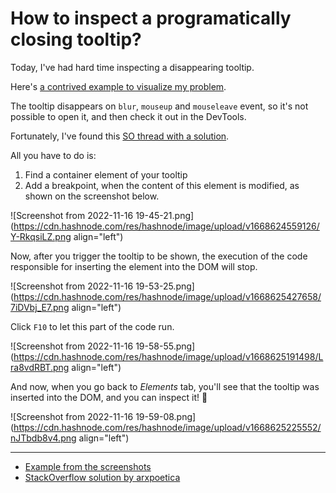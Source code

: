 # How to inspect a programatically closing tooltip?

Today, I've had hard time inspecting a disappearing tooltip. 

Here's [a contrived example to visualize my problem](https://sitek94.github.io/devtools-break-on-subtree-modifications).

The tooltip disappears on `blur`, `mouseup` and `mouseleave` event, so it's not possible to open it, and then check it out in the DevTools.

Fortunately, I've found this [SO thread with a solution](https://stackoverflow.com/a/34095731).

All you have to do is:
1. Find a container element of your tooltip
2. Add a breakpoint, when the content of this element is modified, as shown on the screenshot below.

![Screenshot from 2022-11-16 19-45-21.png](https://cdn.hashnode.com/res/hashnode/image/upload/v1668624559126/Y-RkqsiLZ.png align="left")

Now, after you trigger the tooltip to be shown, the execution of the code responsible for inserting the element into the DOM will stop.

![Screenshot from 2022-11-16 19-53-25.png](https://cdn.hashnode.com/res/hashnode/image/upload/v1668625427658/7iDVbj_E7.png align="left")

Click `F10` to let this part of the code run.

![Screenshot from 2022-11-16 19-58-55.png](https://cdn.hashnode.com/res/hashnode/image/upload/v1668625191498/Lra8vdRBT.png align="left")

And now, when you go back to *Elements* tab, you'll see that the tooltip was inserted into the DOM, and you can inspect it! 🎉

![Screenshot from 2022-11-16 19-59-08.png](https://cdn.hashnode.com/res/hashnode/image/upload/v1668625225552/nJTbdb8v4.png align="left")

---

- [Example from the screenshots](https://sitek94.github.io/devtools-break-on-subtree-modifications)
- [StackOverflow solution by arxpoetica](https://stackoverflow.com/a/34095731)

